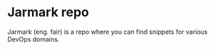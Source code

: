 
# Jarmark repo 
Jarmark (eng. fair) is a repo where you can find snippets for various DevOps domains. 
